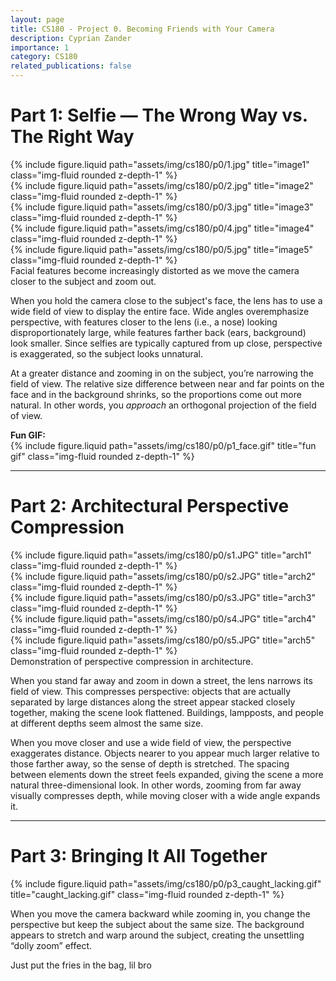 ```yaml
---
layout: page
title: CS180 - Project 0. Becoming Friends with Your Camera
description: Cyprian Zander
importance: 1
category: CS180
related_publications: false
---
```


# Part 1: Selfie — The Wrong Way vs. The Right Way

<div class="row">
  <div class="col-sm-2 mt-3 mt-md-0">
    {% include figure.liquid path="assets/img/cs180/p0/1.jpg" title="image1" class="img-fluid rounded z-depth-1" %}
  </div>
  <div class="col-sm-2 mt-3 mt-md-0">
    {% include figure.liquid path="assets/img/cs180/p0/2.jpg" title="image2" class="img-fluid rounded z-depth-1" %}
  </div>
  <div class="col-sm-2 mt-3 mt-md-0">
    {% include figure.liquid path="assets/img/cs180/p0/3.jpg" title="image3" class="img-fluid rounded z-depth-1" %}
  </div>
  <div class="col-sm-2 mt-3 mt-md-0">
    {% include figure.liquid path="assets/img/cs180/p0/4.jpg" title="image4" class="img-fluid rounded z-depth-1" %}
  </div>
  <div class="col-sm-2 mt-3 mt-md-0">
    {% include figure.liquid path="assets/img/cs180/p0/5.jpg" title="image5" class="img-fluid rounded z-depth-1" %}
  </div>
</div>

<div class="caption">
  Facial features become increasingly distorted as we move the camera closer to the subject and zoom out.
</div>

When you hold the camera close to the subject's face, the lens has to use a wide field of view to display the entire face. Wide angles overemphasize perspective, with features closer to the lens (i.e., a nose) looking disproportionately large, while features farther back (ears, background) look smaller. Since selfies are typically captured from up close, perspective is exaggerated, so the subject looks unnatural.  

At a greater distance and zooming in on the subject, you’re narrowing the field of view. The relative size difference between near and far points on the face and in the background shrinks, so the proportions come out more natural. In other words, you _approach_ an orthogonal projection of the field of view.

**Fun GIF:**  
{% include figure.liquid path="assets/img/cs180/p0/p1_face.gif" title="fun gif" class="img-fluid rounded z-depth-1" %}

---

# Part 2: Architectural Perspective Compression

<div class="row">
  <div class="col-sm-2 mt-3 mt-md-0">
    {% include figure.liquid path="assets/img/cs180/p0/s1.JPG" title="arch1" class="img-fluid rounded z-depth-1" %}
  </div>
  <div class="col-sm-2 mt-3 mt-md-0">
    {% include figure.liquid path="assets/img/cs180/p0/s2.JPG" title="arch2" class="img-fluid rounded z-depth-1" %}
  </div>
  <div class="col-sm-2 mt-3 mt-md-0">
    {% include figure.liquid path="assets/img/cs180/p0/s3.JPG" title="arch3" class="img-fluid rounded z-depth-1" %}
  </div>
  <div class="col-sm-2 mt-3 mt-md-0">
    {% include figure.liquid path="assets/img/cs180/p0/s4.JPG" title="arch4" class="img-fluid rounded z-depth-1" %}
  </div>
  <div class="col-sm-2 mt-3 mt-md-0">
    {% include figure.liquid path="assets/img/cs180/p0/s5.JPG" title="arch5" class="img-fluid rounded z-depth-1" %}
  </div>
</div>

<div class="caption">
  Demonstration of perspective compression in architecture.
</div>

When you stand far away and zoom in down a street, the lens narrows its field of view. This compresses perspective: objects that are actually separated by large distances along the street appear stacked closely together, making the scene look flattened. Buildings, lampposts, and people at different depths seem almost the same size.

When you move closer and use a wide field of view, the perspective exaggerates distance. Objects nearer to you appear much larger relative to those farther away, so the sense of depth is stretched. The spacing between elements down the street feels expanded, giving the scene a more natural three-dimensional look. In other words, zooming from far away visually compresses depth, while moving closer with a wide angle expands it.

---

# Part 3: Bringing It All Together

{% include figure.liquid path="assets/img/cs180/p0/p3_caught_lacking.gif" title="caught_lacking.gif" class="img-fluid rounded z-depth-1" %}

When you move the camera backward while zooming in, you change the perspective but keep the subject about the same size. The background appears to stretch and warp around the subject, creating the unsettling “dolly zoom” effect.

<div class="caption">
  Just put the fries in the bag, lil bro
</div>

